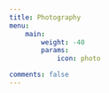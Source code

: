 ```yaml
---
title: Photography
menu:
    main:
        weight: -40
        params:
            icon: photo

comments: false
---
```

